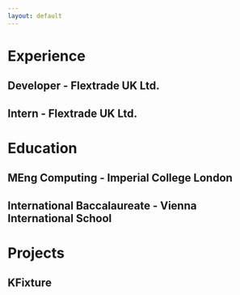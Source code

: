 ```yaml
---
layout: default
---
```


# Experience
## Developer - Flextrade UK Ltd.

## Intern - Flextrade UK Ltd.

# Education
## MEng Computing - Imperial College London

## International Baccalaureate - Vienna International School

# Projects
## KFixture